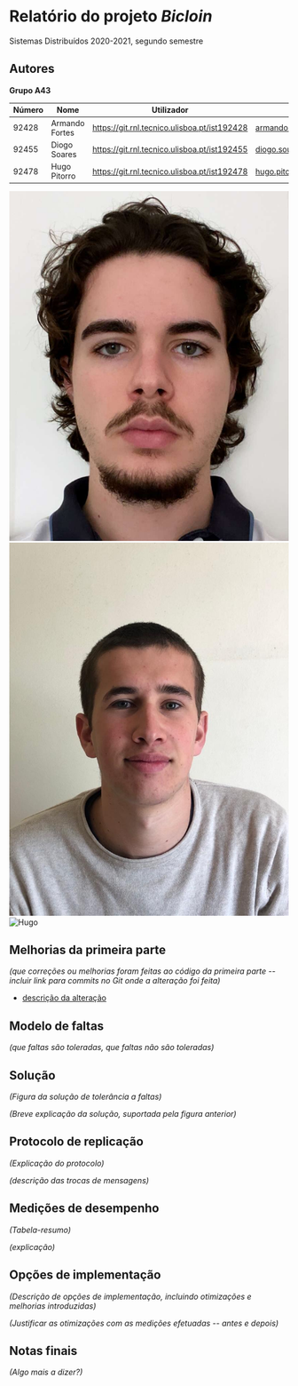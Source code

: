 # Relatório do projeto *Bicloin*

Sistemas Distribuídos 2020-2021, segundo semestre

## Autores


**Grupo A43**


| Número | Nome              | Utilizador                       | Correio eletrónico                  |
| -------|-------------------|----------------------------------| ------------------------------------|
| 92428  | Armando Fortes | <https://git.rnl.tecnico.ulisboa.pt/ist192428>   | <armando.teles.fortes@tecnico.ulisboa.pt>   |
| 92455  | Diogo Soares       | <https://git.rnl.tecnico.ulisboa.pt/ist192455>     | <diogo.sousa.soares@tecnico.ulisboa.pt>     |
| 92478  | Hugo Pitorro     | <https://git.rnl.tecnico.ulisboa.pt/ist192478> | <hugo.pitorro@tecnico.ulisboa.pt> |

![Armando](Armando_Fortes.jpg) ![Diogo](Diogo_Soares.jpeg) ![Hugo](Hugo_Pitorro.jpg)


## Melhorias da primeira parte

_(que correções ou melhorias foram feitas ao código da primeira parte -- incluir link para commits no Git onde a alteração foi feita)_

- [descrição da alteração](https://github.com/tecnico-distsys/CXX-Sauron/commit/156e1ac25798e2360b362b3a8fc474f7cfe64d01)


## Modelo de faltas

_(que faltas são toleradas, que faltas não são toleradas)_


## Solução

_(Figura da solução de tolerância a faltas)_

_(Breve explicação da solução, suportada pela figura anterior)_


## Protocolo de replicação

_(Explicação do protocolo)_

_(descrição das trocas de mensagens)_

## Medições de desempenho

_(Tabela-resumo)_

_(explicação)_

## Opções de implementação

_(Descrição de opções de implementação, incluindo otimizações e melhorias introduzidas)_

_(Justificar as otimizações com as medições efetuadas -- antes e depois)_

## Notas finais

_(Algo mais a dizer?)_
